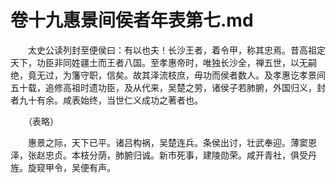 # 卷十九惠景间侯者年表第七.md

　　太史公读列封至便侯曰：有以也夫！长沙王者，着令甲，称其忠焉。昔高祖定天下，功臣非同姓疆土而王者八国。至孝惠帝时，唯独长沙全，禅五世，以无嗣绝，竟无过，为籓守职，信矣。故其泽流枝庶，毋功而侯者数人。及孝惠讫孝景间五十载，追修高祖时遗功臣，及从代来，吴楚之劳，诸侯子若肺腑，外国归义，封者九十有余。咸表始终，当世仁义成功之著者也。

　　（表略）

　　惠景之际，天下已平。诸吕构祸，吴楚连兵。条侯出讨，壮武奉迎。薄窦恩泽，张赵忠贞。本枝分荫，肺腑归诚。新市死事，建陵勋荣。咸开青社，俱受丹旌。旋窥甲令，吴便有声。

　　